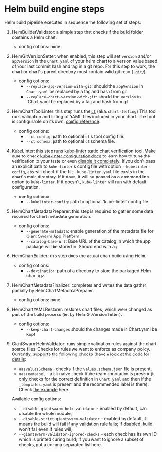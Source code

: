 # Helm build engine steps

Helm build pipeline executes in sequence the following set of steps:

1. HelmBuilderValidator: a simple step that checks if the build folder contains a Helm chart.
   - config options: none
2. HelmGitVersionSetter: when enabled, this step will set `version` and/or `appVersion` in the `Chart.yaml`
   of your helm chart to a version value based of your last commit hash and tag in a git repo. For this
   step to work, the chart or chart's parent directory must contain valid git repo (`.git/`).
   - config options:
     - `--replace-app-version-with-git`:
                        should the `appVersion` in `Chart.yaml` be replaced by a tag and hash from git
     - `--replace-chart-version-with-git`:
                        should the `version` in `Chart.yaml  be replaced by a tag and hash from git
3. HelmChartToolLinter: this step runs the [`ct`](https://github.com/helm/chart-testing) (aka. `chart-testing`)
   This tool runs validation and linting of YAML files included in your chart. The tool is configurable on its own:
   [config reference](https://github.com/helm/chart-testing#configuration).
   - config options:
     - `--ct-config`:
                        path to optional `ct`'s tool config file.
     - `--ct-schema`:
                        path to optional `ct` schema file.
4. KubeLinter: this step runs [kube-linter](https://docs.kubelinter.io/) static chart verification tool.
   Make sure to check [kube-linter configuration docs](https://docs.kubelinter.io/#/configuring-kubelinter)
   to learn how to tune the verification to your taste or even
   [disable it completely](https://docs.kubelinter.io/#/configuring-kubelinter?id=disable-all-default-checks).
   If you don't pass an explicit path to `kube-linter`'s config file with option `--kubelinter-config`,
   `abs` will check if the file `.kube-linter.yaml` file exists in the
   chart's main directory. If it does, it will be passed as a command line option to `kube-linter`. If it doesn't,
   `kube-linter` will run with default configuration.
   - config options:
     - `--kubelinter-config`: path to optional 'kube-linter' config file.
5. HelmChartMetadataPreparer: this step is required to gather some data required for chart metadata
   generation.
   - config options:
     - `--generate-metadata`: enable generation of the metadata file for Giant Swarm App Platform.
     - `--catalog-base-url`: Base URL of the catalog in which the app package will be stored in. Should end with a /.

6. HelmChartBuilder: this step does the actual chart build using Helm.
   - config options:
     - `--destination`: path of a directory to store the packaged Helm chart tgz.
7. HelmChartMetadataFinalizer: completes and writes the data gather partially by HelmChartMetadataPreparer.
   - config options: none
8. HelmChartYAMLRestorer: restores chart files, which were changed as part of the build process (ie. by
   HelmGitVersionSetter).
   - config options:
     - `--keep-chart-changes` should the changes made in Chart.yaml be kept
9. GiantSwarmHelmValidator: runs simple validation rules against the chart source files. Checks for rules we want
   to enforce as company policy.
   Currently, supports the following checks
   ([have a look at the code for details](../app_build_suite/build_steps/giant_swarm_validators/helm.py):
   - `HasValuesSchema` - checks if the `values.schema.json` file is present,
   - `HasTeamLabel` - a bit naive check if the team annotation is present (it only checks for the correct definition
     in `Chart.yaml` and then if the `_templates.yaml` is present and the recommended label is there). Check
     [the example](../examples/apps/hello-world-app/templates/_helpers.yaml) here.

   Available config options:
     - `--disable-giantswarm-helm-validator` - enabled by default, can disable the whole module,
     - `--disable-strict-giantswarm-validator` - enabled by default, it means the build will fail if any validation
     rule fails; if disabled, build won't fail even if rules will,
     - `--giantswarm-validator-ignored-checks` - each check has its own ID which is printed during build; if you
     want to ignore a subset of checks, put a comma separated list here.
